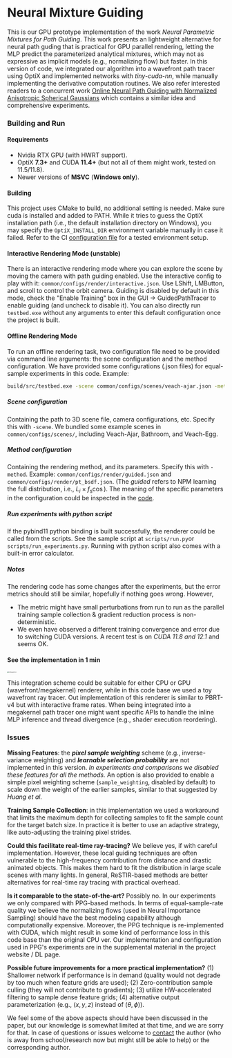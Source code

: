 # Neural Mixture Guiding 

This is our GPU prototype implementation of the work *Neural Parametric Mixtures for Path Guiding*. This work presents an lightweight alternative for neural path guding that is practical for GPU parallel rendering, letting the MLP predict the parameterized analytical mixtures, which may not as expressive as implicit models (e.g., normalizing flow) but faster. In this version of code, we integrated our algorithm into a wavefront path tracer using OptiX and implemented networks with *tiny-cuda-nn*, while manually implementing the derivative computation routines. We also refer interested readers to a concurrent work [Online Neural Path Guiding with Normalized Anisotropic Spherical Gaussians](https://dl.acm.org/doi/10.1145/3649310) which contains a similar idea and comprehensive experiments.

### Building and Run

#### Requirements

- Nvidia RTX GPU (with HWRT support).
- OptiX **7.3+** and CUDA **11.4+** (but not all of them might work, tested on 11.5/11.8).
- Newer versions of **MSVC** (**Windows only**).

#### Building

This project uses CMake to build, no additional setting is needed. Make sure cuda is installed and added to PATH. While it tries to guess the OptiX installation path (i.e., the default installation directory on Windows), you may specify the `OptiX_INSTALL_DIR` environment variable manually in case it failed. Refer to the CI [configuration file](.github/workflows/main.yml) for a tested environment setup.

#### Interactive Rendering Mode (unstable)

There is an interactive rendering mode where you can explore the scene by moving the camera with path guiding enabled. Use the interactive config to play with it: `common/configs/render/interactive.json`. Use LShift, LMButton, and scroll to control the orbit camera. Guiding is disabled by default in this mode, check the "Enable Training" box in the GUI -> GuidedPathTracer to enable guiding (and uncheck to disable it). You can also directly run `testbed.exe` without any arguments to enter this default configuration once the project is built.

#### Offline Rendering Mode 

To run an offline rendering task, two configuration file need to be provided via command line arguments: the scene configuration and the method configuration. We have provided some configurations (.json files) for equal-sample experiments in this code. Example: 

~~~bash
build/src/testbed.exe -scene common/configs/scenes/veach-ajar.json -method common/configs/render/guided.json
~~~

##### Scene configuration

Containing the path to 3D scene file, camera configurations, etc. Specify this with `-scene`. We bundled some example scenes in `common/configs/scenes/`, including Veach-Ajar, Bathroom, and Veach-Egg. 

##### Method configuration  

Containing the rendering method, and its parameters. Specify this with `-method`. Example: `common/configs/render/guided.json` and  `common/configs/render/pt_bsdf.json`. (The *guided* refers to NPM learning the full distribution, i.e., $L_i \times f_{\mathrm{s}}  \cos$). The meaning of the specific parameters in the configuration could be inspected in the [code](src/render/guided).

##### Run experiments with python script

If the pybind11 python binding is built successfully, the renderer could be called from the scripts. See the sample script at `scripts/run.py`or  `scripts/run_experiments.py`. Running with python script also comes with a built-in error calculator.

##### Notes

The rendering code has some changes after the experiments, but the error metrics should still be similar, hopefully if nothing goes wrong. However,

- The metric might have small perturbations from run to run as the parallel training sample collection & gradient reduction process is non-deterministic.
- We even have observed a different training convergence and error due to switching CUDA versions. A recent test is on *CUDA 11.8 and 12.1* and seems OK. 

#### See the implementation in 1 min

<img src="common/images/integration.png" alt="integration" style="zoom: 25%;" />

This integration scheme could be suitable for either CPU or GPU (wavefront/megakernel) renderer, while in this code base we used a toy wavefront ray tracer. Out implementation of this renderer is similar to PBRT-v4 but with interactive frame rates. When being integrated into a megakernel path tracer one might want specific APIs to handle the inline MLP inference and thread divergence (e.g., shader execution reordering).

### Issues

**Missing Features**: the ***pixel sample weighting*** scheme (e.g., inverse-variance weighting) and ***learnable selection probability*** are not implemented in this version.  *In experiments and comparisons we disabled these features for all the methods.* An option is also provided to enable a simple pixel weighting scheme (`sample_weighting`, disabled by default) to scale down the weight of the earlier samples, similar to that suggested by *Huang et al.* 

**Training Sample Collection**: in this implementation we used a workaround that limits the maximum depth for collecting samples to fit the sample count for the target batch size. In practice it is better to use an adaptive strategy, like auto-adjusting the training pixel strides.

**Could this facilitate real-time ray-tracing?**
We believe yes, if with careful implementation. However, these local guiding techniques are often vulnerable to the high-frequency contribution from distance and drastic animated objects. This makes them hard to fit the distribution in large scale scenes with many lights. In general, ReSTIR-based methods are better alternatives for real-time ray tracing with practical overhead.

**Is it comparable to the state-of-the-art?**
Possibly no. In our experiments we only compared with PPG-based methods. In terms of equal-sample-rate quality we believe the normalizing flows (used in Neural Importance Sampling) should have the best modeling capability although computationally expensive. Moreover, the PPG technique is re-implemented with CUDA, which might result in some kind of performance loss in this code base than the original CPU ver. Our implementation and configuration used in PPG's experiments are in the supplemental material in the project website / DL page.

**Possible future improvements for a more practical implementation?**
(1) Shallower network if performance is in demand (quality would not degrade by too much when feature grids are used); (2) Zero-contribution sample culling (they will not contribute to gradients); (3) utilize HW-accelerated filtering to sample dense feature grids; (4) alternative output parameterization (e.g., $(x, y, z)$ instead of $(\theta, \phi)$).

We feel some of the above aspects should have been discussed in the paper, but our knowledge is somewhat limited at that time, and we are sorry for that. In case of questions or issues welcome to [contact](mailto:2101213024@pku.edu.cn) the author (who is away from school/research now but might still be able to help) or the corresponding author.
